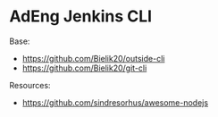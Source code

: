 # AdEng Jenkins CLI

Base:

- https://github.com/Bielik20/outside-cli
- https://github.com/Bielik20/git-cli

Resources:

- https://github.com/sindresorhus/awesome-nodejs
